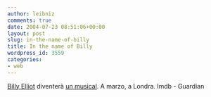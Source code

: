```yaml
---
author: leibniz
comments: true
date: 2004-07-23 08:51:06+00:00
layout: post
slug: in-the-name-of-billy
title: In the name of Billy
wordpress_id: 3559
categories:
- web
---
```


[Billy Elliot](http://www.imdb.com/title/tt0249462/) diventerà [un musical](http://www.guardian.co.uk/arts/news/story/0,11711,1245017,00.html). A marzo, a Londra.
Imdb - Guardian
